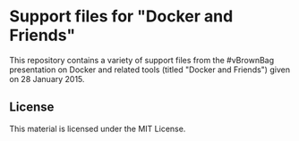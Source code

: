 # Support files for "Docker and Friends"

This repository contains a variety of support files from the #vBrownBag presentation on Docker and related tools (titled "Docker and Friends") given on 28 January 2015.

## License

This material is licensed under the MIT License.